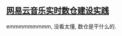## [网易云音乐实时数仓建设实践](https://mp.weixin.qq.com/s/n4RUxDu3PuGBNl6QXNlp4Q)



emmmmmmmmm, 没看太懂, 数仓是干什么的.

















